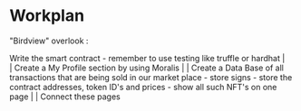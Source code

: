 # Workplan

"Birdview" overlook :

Write the smart contract
				- remember to use testing like truffle or hardhat
			|	
			|
Create a My Profile section by using Moralis
			|
			|
Create a Data Base of all transactions that are being sold in our market place 
				- store signs
				- store the contract addresses, token ID's and prices
				- show all such NFT's on one page
			|
			|
Connect these pages